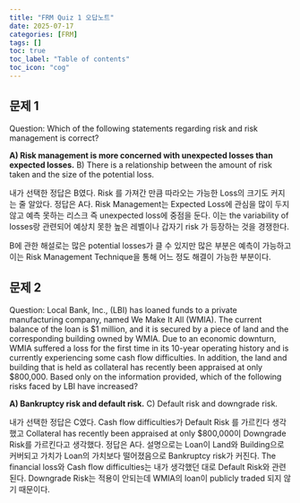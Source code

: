 ```yaml
---
title: "FRM Quiz 1 오답노트"
date: 2025-07-17
categories: [FRM]
tags: []
toc: true
toc_label: "Table of contents"
toc_icon: "cog"
---
```


## 문제 1
Question: Which of the following statements regarding risk and risk management is correct?

**A) Risk management is more concerned with unexpected losses than expected losses.**
B) There is a relationship between the amount of risk taken and the size of the potential loss.

내가 선택한 정답은 B였다. Risk 를 가져간 만큼 따라오는 가능한 Loss의 크기도 커지는 줄 알았다. 정답은 A다. Risk Management는 
Expected Loss에 관심을 많이 두지 않고 예측 못하는 리스크 즉 unexpected loss에 중점을 둔다. 이는 the variability of losses랑 
관련되어 예상치 못한 높은 레벨이나 갑자기 risk 가 등장하는 것을 경쟁한다.

B에 관한 해설로는 많은 potential losses가 클 수 있지만 많은 부분은 예측이 가능하고 이는 Risk Management Technique을 통해 어느 정도 해결이 가능한 부분이다.

## 문제 2

Question: Local Bank, Inc., (LBI) has loaned funds to a private manufacturing company, named We Make It All (WMIA). The current balance of the loan is $1 million, and it is secured by a piece of land and the corresponding building owned by WMIA. Due to an economic downturn, WMIA suffered a loss for the first time in its 10-year operating history and is currently experiencing some cash flow difficulties. In addition, the land and building that is held as collateral has recently been appraised at only $800,000. Based only on the information provided, which of the following risks faced by LBI have increased?

**A) Bankruptcy risk and default risk.**
C) Default risk and downgrade risk.

내가 선택한 정답은 C였다. Cash flow difficulties가 Default Risk 를 가르킨다 생각했고 Collateral has recently been appraised
at only $800,000이 Downgrade Risk를 가르킨다고 생각했다. 정답은 A다. 설명으로는 Loan이 Land와 Building으로 커버되고 가치가
Loan의 가치보다 떨어졌음으로 Bankruptcy risk가 커진다. The financial loss와 Cash flow difficulties는 내가 생각했던 대로 
Default Risk와 관련된다. Downgrade Risk는 적용이 안되는데 WMIA의 loan이 publicly traded 되지 않기 때문이다.
